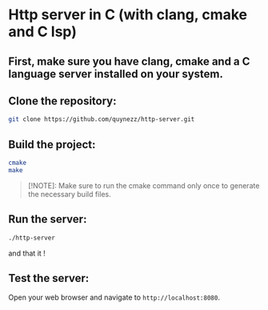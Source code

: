 # Http server in C (with clang, cmake and C lsp)

## First, make sure you have clang, cmake and a C language server installed on your system.

## Clone the repository:

```bash
git clone https://github.com/quynezz/http-server.git
```

## Build the project:

```bash
cmake
make
```

> [!NOTE]: Make sure to run the cmake command only once to generate the necessary build files.

## Run the server:

```bash
./http-server
```

and that it !

## Test the server:

Open your web browser and navigate to `http://localhost:8080`.
